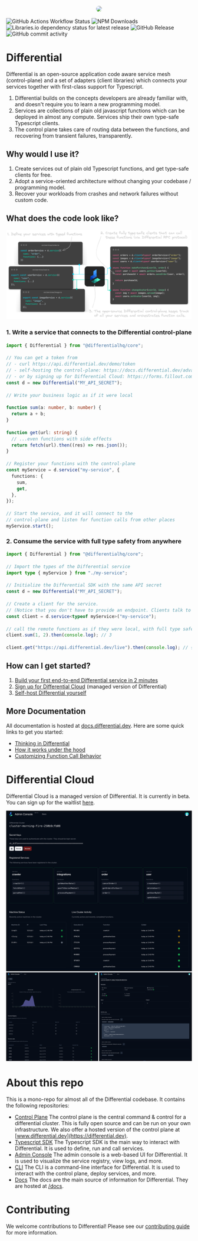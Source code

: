 <p align="center">
  <img src="https://cdn.differential.dev/logo.png" width="200" style="border-radius: 10px" />
</p>

![GitHub Actions Workflow Status](https://img.shields.io/github/actions/workflow/status/differentialhq/differential/test.yml) ![NPM Downloads](https://img.shields.io/npm/dm/%40differentialhq%2Fcore) ![Libraries.io dependency status for latest release](https://img.shields.io/librariesio/release/npm/%40differentialhq%2Fcore) ![GitHub Release](https://img.shields.io/github/v/release/differentialhq/differential) ![GitHub commit activity](https://img.shields.io/github/commit-activity/m/differentialhq/differential)

# Differential

Differential is an open-source application code aware service mesh (control-plane) and a set of adapters (client libraries) which connects your services together with first-class support for Typescript.

1. Differential builds on the concepts developers are already familiar with, and doesn't require you to learn a new programming model.
2. Services are collections of plain old javascript functions which can be deployed in almost any compute. Services ship their own type-safe Typescript clients.
3. The control plane takes care of routing data between the functions, and recovering from transient failures, transparently.

## Why would I use it?

1. Create services out of plain old Typescript functions, and get type-safe clients for free.
2. Adopt a service-oriented architecture without changing your codebase / programming model.
3. Recover your workloads from crashes and network failures without custom code.

## What does the code look like?

![Alt text](assets/image-3.png)

### 1. Write a service that connects to the Differential control-plane

```ts
import { Differential } from "@differentialhq/core";

// You can get a token from
// - curl https://api.differential.dev/demo/token
// - self-hosting the control-plane: https://docs.differential.dev/advanced/self-hosting/
// - or by signing up for Differential Cloud: https://forms.fillout.com/t/9M1VhL8Wxyus
const d = new Differential("MY_API_SECRET");

// Write your business logic as if it were local

function sum(a: number, b: number) {
  return a + b;
}

function get(url: string) {
  // ...even functions with side effects
  return fetch(url).then((res) => res.json());
}

// Register your functions with the control-plane
const myService = d.service("my-service", {
  functions: {
    sum,
    get,
  },
});

// Start the service, and it will connect to the
// control-plane and listen for function calls from other places
myService.start();
```

### 2. Consume the service with full type safety from anywhere

```ts
import { Differential } from "@differentialhq/core";

// Import the types of the Differential service
import type { myService } from "./my-service";

// Initialize the Differential SDK with the same API secret
const d = new Differential("MY_API_SECRET");

// Create a client for the service.
// (Notice that you don't have to provide an endpoint. Clients talk to the control-plane)
const client = d.service<typeof myService>("my-service");

// call the remote functions as if they were local, with full type safety
client.sum(1, 2).then(console.log); // 3

client.get("https://api.differential.dev/live").then(console.log); // { status: "ok" }
```

## How can I get started?

1. [Build your first end-to-end Differential service in 2 minutes](https://docs.differential.dev/getting-started/quick-start/)
2. [Sign up for Differential Cloud](https://forms.fillout.com/t/9M1VhL8Wxyus) (managed version of Differential)
3. [Self-host Differential yourself](https://docs.differential.dev/advanced/self-hosting/)

## More Documentation

All documentation is hosted at [docs.differential.dev](https://docs.differential.dev). Here are some quick links to get you started:

- [Thinking in Differential](https://docs.differential.dev/getting-started/thinking/)
- [How it works under the hood](https://docs.differential.dev/advanced/how-things-work/architecture/)
- [Customizing Function Call Behavior](https://docs.differential.dev/getting-started/customizing-function-calls/)

# Differential Cloud

Differential Cloud is a managed version of Differential. It is currently in beta. You can sign up for the waitlist [here](https://forms.fillout.com/t/9M1VhL8Wxyus).

![](assets/differential-cloud.gif)
![](assets/differential-cloud-2.png)

# About this repo

This is a mono-repo for almost all of the Differential codebase. It contains the following repositories:

- [Control Plane](./control-plane/) The control plane is the central command & control for a differential cluster. This is fully open source and can be run on your own infrastructure. We also offer a hosted version of the control plane at [www.differential.dev](https://differential.dev).
- [Typescript SDK](./ts-core/) The Typescript SDK is the main way to interact with Differential. It is used to define, run and call services.
- [Admin Console](./admin) The admin console is a web-based UI for Differential. It is used to visualize the service registry, view logs, and more.
- [CLI](./cli) The CLI is a command-line interface for Differential. It is used to interact with the control plane, deploy services, and more.
- [Docs](https://docs.differential.dev) The docs are the main source of information for Differential. They are hosted at [/docs](./docs/).

# Contributing

We welcome contributions to Differential! Please see our [contributing guide](./CONTRIBUTING.md) for more information.
